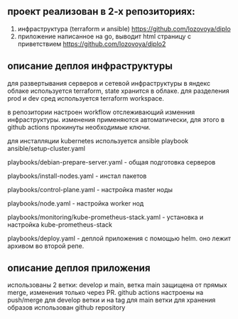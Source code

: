 ## проект реализован в 2-х репозиториях:
1. инфраструктура (terraform и ansible) https://github.com/lozovoya/diplo
2. приложение написанное на go, выводит html страницу с приветствием https://github.com/lozovoya/diplo2


## описание деплоя инфраструктуры

для развертывания серверов и сетевой инфраструктуры в яндекс облаке используется terraform, state хранится в облаке. для разделения prod и dev сред используется terraform workspace.

в репозитории настроен workflow отслеживающий изменния инфраструктуры. изменения применяются автоматически, для этого в github actions прокинуты необходимые ключи.

для инсталляции kubernetes используется ansible playbook ansible/setup-cluster.yaml

 playbooks/debian-prepare-server.yaml - общая подготовка серверов
 
 playbooks/install-nodes.yaml - инстал пакетов
 
 playbooks/control-plane.yaml - настройка master ноды
 
 playbooks/node.yaml - настройка worker нод
 
 playbooks/monitoring/kube-prometheus-stack.yaml - установка и настройка kube-prometheus-stack
 
 playbooks/deploy.yaml - деплой приложения с помощью helm. оно лежит архивом во второй репе.


## описание деплоя приложения

 использованы 2 ветки: develop и main, ветка main защищена от прямых merge, изменения только через PR.
 github actions настроены на push/merge для develop ветки и на tag для main ветки
 для хранения образов использован github repository

